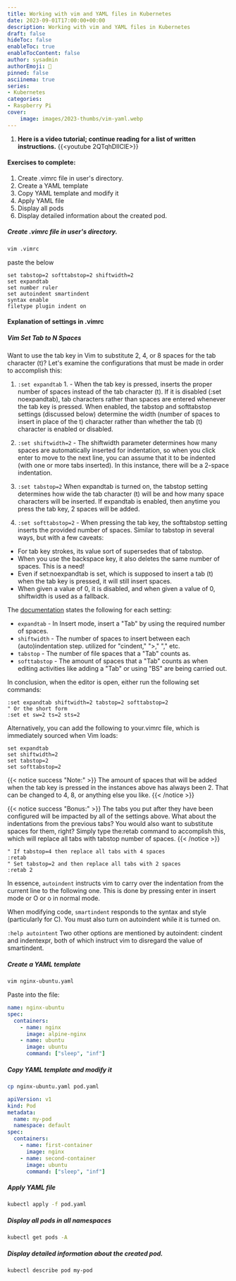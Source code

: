 ```yaml
---
title: Working with vim and YAML files in Kubernetes
date: 2023-09-01T17:00:00+00:00
description: Working with vim and YAML files in Kubernetes
draft: false
hideToc: false
enableToc: true
enableTocContent: false
author: sysadmin
authorEmoji: 🐧
pinned: false
asciinema: true
series:
- Kubernetes
categories:
- Raspberry Pi
cover:
    image: images/2023-thumbs/vim-yaml.webp
---
```

1. **Here is a video tutorial; continue reading for a list of written instructions.**
{{<youtube 2QTqhDIlClE>}}
#### Exercises to complete:
1. Create .vimrc file in user's directory.
2. Create a YAML template
3. Copy YAML template and modify it
4. Apply YAML file
5. Display all pods
6. Display detailed information about the created pod.

##### Create .vimrc file in user's directory.
```bash
vim .vimrc
```
paste the below
```vim
set tabstop=2 softtabstop=2 shiftwidth=2
set expandtab
set number ruler
set autoindent smartindent
syntax enable
filetype plugin indent on
```
#### Explanation of settings in .vimrc

##### Vim Set Tab to N Spaces

Want to use the tab key in Vim to substitute 2, 4, or 8 spaces for the tab character (t)? Let's examine the configurations that must be made in order to accomplish this:

1. `:set expandtab` 1. - When the tab key is pressed, inserts the proper number of spaces instead of the tab character (t). If it is disabled (:set noexpandtab), tab characters rather than spaces are entered whenever the tab key is pressed. When enabled, the tabstop and softtabstop settings (discussed below) determine the width (number of spaces to insert in place of the t) character rather than whether the tab (t) character is enabled or disabled.

2. `:set shiftwidth=2` - The shiftwidth parameter determines how many spaces are automatically inserted for indentation, so when you click enter to move to the next line, you can assume that it to be indented (with one or more tabs inserted). In this instance, there will be a 2-space indentation.

3. `:set tabstop=2` When expandtab is turned on, the tabstop setting determines how wide the tab character (t) will be and how many space characters will be inserted. If expandtab is enabled, then anytime you press the tab key, 2 spaces will be added.

4. `:set softtabstop=2` - When pressing the tab key, the softtabstop setting inserts the provided number of spaces. Similar to tabstop in several ways, but with a few caveats:

* For tab key strokes, its value sort of supersedes that of tabstop.
* When you use the backspace key, it also deletes the same number of spaces. This is a need!
* Even if set:noexpandtab is set, which is supposed to insert a tab (t) when the tab key is pressed, it will still insert spaces.
* When given a value of 0, it is disabled, and when given a value of 0, shiftwidth is used as a fallback.

The [documentation](https://vimdoc.sourceforge.net/htmldoc/options.html) states the following for each setting:

* `expandtab` - In Insert mode, insert a "Tab" by using the required number of spaces.
* `shiftwidth` - The number of spaces to insert between each (auto)indentation step. utilized for "cindent," ">," "," etc.
* `tabstop` - The number of file spaces that a "Tab" counts as.
* `softtabstop` - The amount of spaces that a "Tab" counts as when editing activities like adding a "Tab" or using "BS" are being carried out.

In conclusion, when the editor is open, either run the following set commands:

```vim
:set expandtab shiftwidth=2 tabstop=2 softtabstop=2
" Or the short form
:set et sw=2 ts=2 sts=2
```

Alternatively, you can add the following to your.vimrc file, which is immediately sourced when Vim loads:

```vim
set expandtab
set shiftwidth=2
set tabstop=2
set softtabstop=2
```

{{< notice success "Note:" >}} 
The amount of spaces that will be added when the tab key is pressed in the instances above has always been 2. That can be changed to 4, 8, or anything else you like.
{{< /notice >}}

{{< notice success "Bonus:" >}} 
The tabs you put after they have been configured will be impacted by all of the settings above. What about the indentations from the previous tabs? You would also want to substitute spaces for them, right? Simply type the:retab command to accomplish this, which will replace all tabs with tabstop number of spaces.
{{< /notice >}}

```vim
" If tabstop=4 then replace all tabs with 4 spaces
:retab
" Set tabstop=2 and then replace all tabs with 2 spaces
:retab 2
```

In essence, `autoindent` instructs vim to carry over the indentation from the current line to the following one. This is done by pressing enter in insert mode or O or o in normal mode.

When modifying code, `smartindent` responds to the syntax and style (particularly for C). You must also turn on autoindent while it is turned on.

`:help autointent` Two other options are mentioned by autoindent: cindent and indentexpr, both of which instruct vim to disregard the value of smartindent.

##### Create a YAML template
```bash
vim nginx-ubuntu.yaml 
```
Paste into the file:

```yaml
name: nginx-ubuntu
spec:
  containers:
    - name: nginx
      image: alpine-nginx
    - name: ubuntu
      image: ubuntu
      command: ["sleep", "inf"]
```

##### Copy YAML template and modify it
```bash
cp nginx-ubuntu.yaml pod.yaml
```

```yaml
apiVersion: v1
kind: Pod
metadata:
  name: my-pod
  namespace: default
spec:
  containers:
    - name: first-container
      image: nginx
    - name: second-container
      image: ubuntu
      command: ["sleep", "inf"]  
```

##### Apply YAML file
```bash
kubectl apply -f pod.yaml
```
##### Display all pods in all namespaces
```bash
kubectl get pods -A
```
##### Display detailed information about the created pod.
```bash
kubectl describe pod my-pod
```